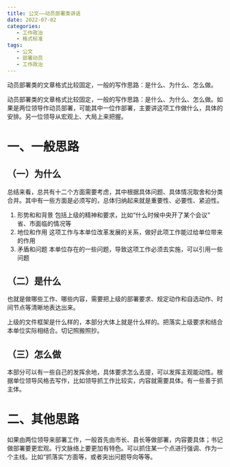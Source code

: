 ```yaml
---
title: 公文——动员部署类讲话
date: 2022-07-02
categories:
   - 工作政治
   - 格式标准
tags: 
   - 公文
   - 部署动员
   - 工作政治	
---
```


动员部署类的文章格式比较固定，一般的写作思路：是什么、为什么、怎么做。
<!-- more -->
动员部署类的文章格式比较固定，一般的写作思路：是什么、为什么、怎么做。如果是两位领导作动员部署，可能其中一位作部署，主要讲这项工作做什么，具体的安排。另一位领导从宏观上、大局上来把握。

# 一、一般思路

## （一）为什么
总结来看，总共有十二个方面需要考虑，其中根据具体问题、具体情况取舍和分类合并。其中有一些方面是必须写的，总体归纳起来就是重要性、必要性、紧迫性。
1. 形势和和背景
   包括上级的精神和要求，比如“什么时候中央开了某个会议” 省、市面临的情况等
2. 地位和作用
   这项工作与本单位改革发展的关系，做好此项工作能过给单位带来的作用
3. 矛盾和问题
   本单位存在的一些问题，导致这项工作必须去实施，可以引用一些问题

## （二）是什么
也就是做哪些工作、哪些内容，需要把上级的部署要求、规定动作和自选动作、时间节点等清晰地表达出来。

上级的文件框架是什么样的，本部分大体上就是什么样的。把落实上级要求和结合本单位实际相结合。切记照搬照抄。

## （三）怎么做
本部分可以有一些自己的发挥余地，具体要求怎么去提，可以发挥主观能动性。根据单位领导风格去写作，比如领导抓工作比较实，内容就需要具体。有一些善于抓主体。
# 二、其他思路
如果由两位领导来部署工作，一般首先由市长、县长等做部署，内容要具体；书记做部署要更宏观。行文脉络上要更加有特色。可以抓住某一个点进行强调、作为一个主线。比如“抓落实”方面等，或者突出问题导向等等。